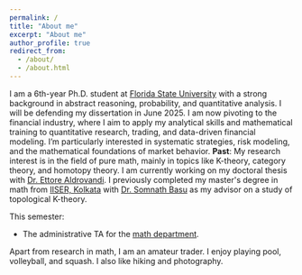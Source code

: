 ```yaml
---
permalink: /
title: "About me"
excerpt: "About me"
author_profile: true
redirect_from: 
  - /about/
  - /about.html
---
```


I am a 6th-year Ph.D. student at [Florida State University](https://www.fsu.edu/) with a strong background in abstract reasoning, probability, and quantitative analysis. I will be defending my dissertation in June 2025. I am now pivoting to the financial industry, where I aim to apply my analytical skills and mathematical training to quantitative research, trading, and data-driven financial modeling. I’m particularly interested in systematic strategies, risk modeling, and the mathematical foundations of market behavior.
**Past**: My research interest is in the field of pure math, mainly in topics like K-theory, category theory, and homotopy theory. I am currently working on my doctoral thesis with [Dr. Ettore Aldrovandi](https://www.math.fsu.edu/~ealdrov/).
I previously completed my master's degree in math from [IISER, Kolkata](https://www.iiserkol.ac.in/web/en/academic/departments/#gsc.tab=0) with [Dr. Somnath Basu](https://math.iiserkol.ac.in/faculties/somnath_basu.html) as my advisor on a study of topological K-theory. 

This semester:
 - The administrative TA for the [math department](https://www.math.fsu.edu/).

Apart from research in math, I am an amateur trader. I enjoy playing pool, volleyball, and squash. I also like hiking and photography.
